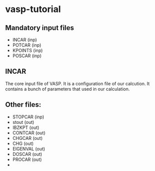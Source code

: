# vasp-tutorial

## Mandatory input files
- INCAR (inp)
- POTCAR (inp)
- KPOINTS (inp)
- POSCAR (inp)


## INCAR
The core input file of VASP. It is a configuration file of our calcution. It contains a bunch of parameters that used in our calculation.

## 


## Other files:
- STOPCAR (inp)
- stout (out)
- IBZKPT (out)
- CONTCAR (out)
- CHGCAR (out)
- CHG (out)
- EIGENVAL (out)
- DOSCAR (out) 
- PROCAR (out)
- 
